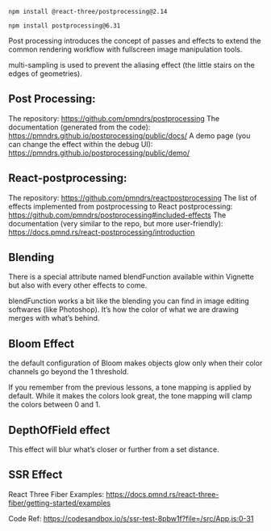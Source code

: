 `npm install @react-three/postprocessing@2.14`

`npm install postprocessing@6.31`

Post processing introduces the concept of passes and effects
to extend the common rendering workflow with fullscreen image manipulation tools.

multi-sampling is used to prevent the aliasing effect (the little stairs on the edges of geometries).

## Post Processing:

The repository: https://github.com/pmndrs/postprocessing
The documentation (generated from the code): https://pmndrs.github.io/postprocessing/public/docs/
A demo page (you can change the effect within the debug UI): https://pmndrs.github.io/postprocessing/public/demo/

## React-postprocessing:

The repository: https://github.com/pmndrs/reactpostprocessing
The list of effects implemented from postprocessing to React postprocessing: https://github.com/pmndrs/postprocessing#included-effects
The documentation (very similar to the repo, but more user-friendly): https://docs.pmnd.rs/react-postprocessing/introduction

## Blending

There is a special attribute named blendFunction available within Vignette but also with every other effects to come.

blendFunction works a bit like the blending you can find in image editing softwares (like Photoshop). It’s how the color of what we are drawing merges with what’s behind.

## Bloom Effect

the default configuration of Bloom makes objects glow only when their color channels go beyond the 1 threshold.

If you remember from the previous lessons, a tone mapping is applied by default. While it makes the colors look great, the tone mapping will clamp the colors between 0 and 1.

## DepthOfField effect

This effect will blur what’s closer or further from a set distance.

## SSR Effect

React Three Fiber Examples: https://docs.pmnd.rs/react-three-fiber/getting-started/examples

Code Ref: https://codesandbox.io/s/ssr-test-8pbw1f?file=/src/App.js:0-31
